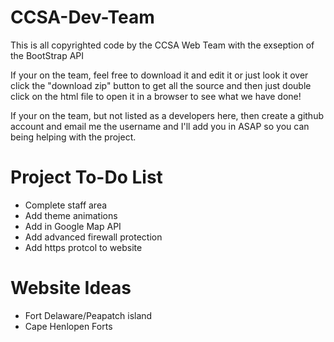 CCSA-Dev-Team
=============

This is all copyrighted code by the CCSA Web Team with the exseption of the BootStrap API

If your on the team, feel free to download it and edit it or just look it over
click the "download zip" button to get all the source and then just double click on the html file
to open it in a browser to see what we have done!

If your on the team, but not listed as a developers here, then create a github account and email me the
username and I'll add you in ASAP so you can being helping with the project.

Project To-Do List
==================

- Complete staff area
- Add theme animations
- Add in Google Map API
- Add advanced firewall protection
- Add https protcol to website

Website Ideas
=============

- Fort Delaware/Peapatch island
- Cape Henlopen Forts
